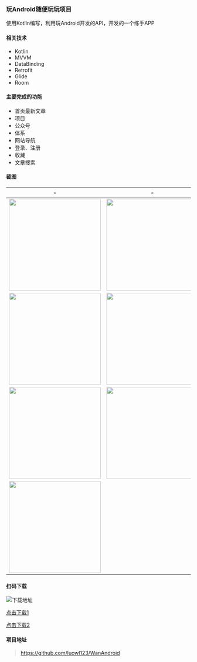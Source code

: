 ### 玩Android随便玩玩项目

使用Kotlin编写，利用玩Android开发的API，开发的一个练手APP

#### 相关技术

- Kotlin
- MVVM
- DataBinding
- Retrofit
- Glide
- Room

#### 主要完成的功能

- 首页最新文章
- 项目
- 公众号
- 体系
- 网站导航
- 登录、注册
- 收藏
- 文章搜索


#### 截图

|  - | - |  -   |
|-------|:---:|-----------:|
| <img src="https://app-screenshot.pgyer.com/image/view/app_screenshots/0bf61f8c25ff8e5c7e93ec18994d48e7-528" width="250"/>| <img src="https://app-screenshot.pgyer.com/image/view/app_screenshots/7636c7540059807626f303f7b2daf237-528" width="250"/> | <img src="https://app-screenshot.pgyer.com/image/view/app_screenshots/e362a08bbeb4ba4ac466cb33e8cb1792-528" width="250"/>| 
| <img src="https://app-screenshot.pgyer.com/image/view/app_screenshots/160245123f68d191993390a5578b85eb-528" width="250"/> | <img src="https://app-screenshot.pgyer.com/image/view/app_screenshots/79a068fb87547f354fa731f3610c3602-528" width="250"/>  | <img src="https://app-screenshot.pgyer.com/image/view/app_screenshots/40b0f02237ed7848077a3940dd4375b8-528" width="250"/>      | 
| <img src="https://app-screenshot.pgyer.com/image/view/app_screenshots/cef3a3ccf35b32fcfdf7264b11d7a82b-528" width="250"/>  | <img src="https://app-screenshot.pgyer.com/image/view/app_screenshots/e7c42d8138492d1f1bdee7dfee0ba697-528" width="250"/>   | <img src="https://app-screenshot.pgyer.com/image/view/app_screenshots/8eb8d1ec84bacf2c8825d502f6bfd147-528" width="250"/> | 
<img src="https://app-screenshot.pgyer.com/image/view/app_screenshots/59217aae26ea9541169b21a37b4db077-528" width="250"/> | 


#### 扫码下载

![下载地址](https://www.pgyer.com/app/qrcode/wanandroid4luowl)

[点击下载1](https://www.pgyer.com/app/qrcode/wanandroid4luowl)

[点击下载2](https://github.com/luowl123/WanAndroid/blob/master/app/release/app-release.apk)

#### 项目地址

>https://github.com/luowl123/WanAndroid
